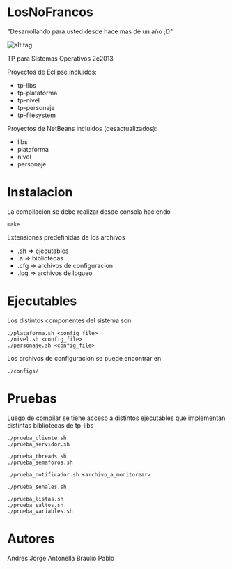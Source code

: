 LosNoFrancos
============
"Desarrollando para usted desde hace mas de un año ;D"

![alt tag](https://github.com/sisoputnfrba/tp-2013-2c-losnofrancos/raw/master/doc/portada.jpeg)

TP para Sistemas Operativos 2c2013

Proyectos de Eclipse incluidos:

- tp-libs
- tp-plataforma
- tp-nivel
- tp-personaje
- tp-filesystem

Proyectos de NetBeans incluidos (desactualizados):

- libs
- plataforma
- nivel
- personaje


Instalacion
===========

La compilacion se debe realizar desde consola haciendo

	make

Extensiones predefinidas de los archivos

* .sh => ejecutables
* .a => bibliotecas
* .cfg => archivos de configuracion
* .log => archivos de logueo


Ejecutables
===========

Los distintos componentes del sistema son:

	./plataforma.sh <config_file>
	./nivel.sh <config_file>
	./personaje.sh <config_file>

Los archivos de configuracion se puede encontrar en

	./configs/


Pruebas
=======

Luego de compilar se tiene acceso a distintos ejecutables que implementan distintas bibliotecas de tp-libs

	./prueba_cliente.sh
	./prueba_servidor.sh
	
	./prueba_threads.sh
	./prueba_semaforos.sh
	
	./prueba_notificador.sh <archivo_a_monitorear>
	
	./prueba_senales.sh
	
	./prueba_listas.sh
	./prueba_saltos.sh
	./prueba_variables.sh


Autores
=======

Andres
Jorge
Antonella
Braulio
Pablo